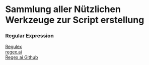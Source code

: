 # Sammlung aller Nützlichen Werkzeuge zur Script erstellung

### Regular Expression
[Regulex](https://jex.im/regulex/#!flags=&re=%5E(a%7Cb)*%3F%24)  
[regex.ai](https://regex.ai/)  
[Regex ai Github](https://huqedato.github.io/RegexAI/)  
